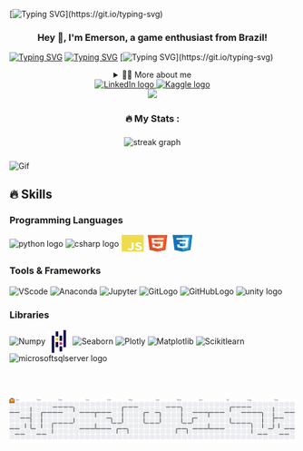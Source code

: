 <!--título-->
[![Typing SVG](https://readme-typing-svg.demolab.com?font=Fira+Code&weight=600&size=40&pause=1000&color=F7F7F7&center=true&vCenter=true&width=1000&lines=Hello+World!)](https://git.io/typing-svg)

<!-- Presentation -->
<p>
<h3 align="center"> Hey 👋, I'm Emerson, a game enthusiast from Brazil!</h3>
 

[![Typing SVG](https://readme-typing-svg.demolab.com?font=Fira+Code&weight=800&size=16&duration=1000&pause=1000&color=F7F7F7&center=true&vCenter=true&multiline=true&repeat=false&width=1000&height=30&lines=%F0%9F%94%AD+I%E2%80%99m+working+as+Network+Analyst)](https://git.io/typing-svg)
[![Typing SVG](https://readme-typing-svg.demolab.com?font=Fira+Code&weight=800&size=16&duration=1000&pause=1000&color=F7F7F7&center=true&vCenter=true&multiline=true&repeat=false&width=1000&height=30&lines=%F0%9F%93%9A+I'm+currently+studying%3A)](https://git.io/typing-svg)
[![Typing SVG](https://readme-typing-svg.demolab.com?font=Fira+Code&weight=800&size=16&duration=1000&pause=1000&color=F7F7F7&center=true&vCenter=true&random=true&width=1000&height=20&lines=DevOps;Software+Development;Artificial+Intelligence;Machine+Learning;English;German;Spanish;)](https://git.io/typing-svg)




</p>

<!-- Dropdown -->
<details align="center">
  <summary>👨‍💻 More about me</summary>

  - 💬 I live in Brazil and have an immense curiosity about technology, science, psychology, and philosophy.

  - ⚡ I love chillin' with movies and series, and diving into cool story games in my free time
</details>

<!-- Links -->
<div align="center">
  <a href="https://www.linkedin.com/in/emerson-martins-951321184/" target="_blank">
    <img src="https://img.shields.io/static/v1?message=LinkedIn&logo=linkedin&label=&color=0077B5&logoColor=white&labelColor=&style=for-the-badge" height="25" alt="LinkedIn logo" />
  </a>
  <a href="https://www.kaggle.com/emersonmrd" target="_blank">
    <img src="https://img.shields.io/static/v1?message=Kaggle&logo=kaggle&label=&color=20BEFF&logoColor=white&labelColor=&style=for-the-badge" height="25" alt="Kaggle logo" />
  </a>
</div>
<div align="center">
  <img src="https://visitor-badge.laobi.icu/badge?page_id=emersonmrd.emersonmrd&"  />
</div>


<!-- GithubStats -->
<h3 align="center">🔥   My Stats :</h3>

###

<div align="center">
  <img src="https://streak-stats.demolab.com?user=emersonmrd&locale=en&mode=daily&theme=dark&hide_border=false&border_radius=5&order=3" height="150" alt="streak graph"  />
</div>

###

 <!-- GIF -->
<p align="left">
  <img align="center" src="https://github.com/emersonmrd/emersonmrd/assets/138334126/fdd9071d-e5c7-4ba7-911d-741544b4856e" alt="Gif">
</p>
  
## 🔥 Skills
<!-- Skills: Programming Languages -->
  <div style="flex-basis: 48%;">
    <h3>Programming Languages</h3>
    <img align="center"  alt="python logo" height="30" width="40" src="https://cdn.jsdelivr.net/gh/devicons/devicon/icons/python/python-original.svg"/>
    <img align="center"  alt="csharp logo" height="30" width="40" src="https://cdn.jsdelivr.net/gh/devicons/devicon/icons/csharp/csharp-original.svg"/>
    <img align="center" alt="Js" height="30" width="40" src="https://raw.githubusercontent.com/devicons/devicon/master/icons/javascript/javascript-plain.svg">
    <img align="center" alt="HTML" height="30" width="40" src="https://raw.githubusercontent.com/devicons/devicon/master/icons/html5/html5-original.svg">
    <img align="center" alt="CSS" height="30" width="40" src="https://raw.githubusercontent.com/devicons/devicon/master/icons/css3/css3-original.svg">
  </div>
  
  <!-- Skills: Tools & Frameworks -->
  <div style="flex-basis: 48%;">
    <h3>Tools & Frameworks</h3>
    <img align="center" alt="VScode" height="30" width="40" src="https://cdn.jsdelivr.net/gh/devicons/devicon/icons/vscode/vscode-original.svg" />
    <img align="center" alt="Anaconda" height="30" width="40" src="https://cdn.jsdelivr.net/gh/devicons/devicon/icons/anaconda/anaconda-original.svg" />
    <img align="center" alt="Jupyter" height="30" width="40" src="https://cdn.jsdelivr.net/gh/devicons/devicon/icons/jupyter/jupyter-original.svg" />
    <img align="center" alt="GitLogo" height="30" width="40" src="https://cdn.jsdelivr.net/gh/devicons/devicon/icons/git/git-original.svg" />
    <img align="center" alt="GitHubLogo" height="30" width="40" src="https://cdn.jsdelivr.net/gh/devicons/devicon/icons/github/github-original.svg" />
    <img align="center" alt="unity logo" height="40" width="40" src="https://cdn.jsdelivr.net/gh/devicons/devicon/icons/unity/unity-original.svg" />
  </div>

   <!-- Skills: Libraries -->
  <div style="flex-basis: 48%;">
    <h3>Libraries</h3>
    <img align="center" alt="Numpy" height="40" width="40" src="https://cdn.jsdelivr.net/gh/devicons/devicon/icons/numpy/numpy-original.svg" />
    <img align="center" alt="Pandas" height="40" width="40" src="https://raw.githubusercontent.com/devicons/devicon/2ae2a900d2f041da66e950e4d48052658d850630/icons/pandas/pandas-original.svg" />
    <img align="center" alt="Seaborn" height="40" width="40"  src="https://seaborn.pydata.org/_images/logo-mark-lightbg.svg" />
    <img align="center" alt="Plotly" height="40" width="40" src="https://cdn.jsdelivr.net/gh/devicons/devicon@latest/icons/plotly/plotly-original.svg" />
    <img align="center" alt="Matplotlib" height="40" width="40" src="https://cdn.jsdelivr.net/gh/devicons/devicon@latest/icons/matplotlib/matplotlib-original.svg" />
    <img align="center" alt="Scikitlearn" height="40" width="40" src="https://cdn.jsdelivr.net/gh/devicons/devicon@latest/icons/scikitlearn/scikitlearn-original.svg" />
    <img align="center" alt="microsoftsqlserver logo" height="40" width="40" src="https://cdn.jsdelivr.net/gh/devicons/devicon/icons/microsoftsqlserver/microsoftsqlserver-plain.svg" />
  </div>

  <br><br>

<!-- Pacman -->
  <div style="flex-basis: 48%;">
    <picture>
     <source media="(prefers-color-scheme: dark)" srcset="https://raw.githubusercontent.com/emersonmrd/emersonmrd/output/pacman-contribution-graph-dark.svg">
     <source media="(prefers-color-scheme: light)" srcset="https://raw.githubusercontent.com/emersonmrd/emersonmrd/output/pacman-contribution-graph.svg">
     <img alt="pacman contribution graph" src="https://raw.githubusercontent.com/emersonmrd/emersonmrd/output/pacman-contribution-graph.svg">
    </picture>
   </div>
